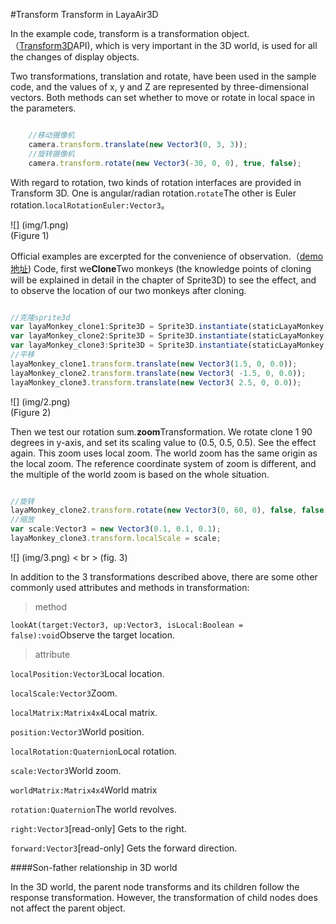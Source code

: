 #Transform Transform in LayaAir3D

In the example code, transform is a transformation object.（[Transform3D](https://layaair.ldc.layabox.com/api2/Chinese/index.html?category=Core&class=laya.d3.core.Transform3D)API), which is very important in the 3D world, is used for all the changes of display objects.

Two transformations, translation and rotate, have been used in the sample code, and the values of x, y and Z are represented by three-dimensional vectors. Both methods can set whether to move or rotate in local space in the parameters.


```typescript

	//移动摄像机
	camera.transform.translate(new Vector3(0, 3, 3));
	//旋转摄像机
	camera.transform.rotate(new Vector3(-30, 0, 0), true, false);
```


With regard to rotation, two kinds of rotation interfaces are provided in Transform 3D. One is angular/radian rotation.`rotate`The other is Euler rotation.`localRotationEuler:Vector3`。

![] (img/1.png)<br> (Figure 1)

Official examples are excerpted for the convenience of observation.（[demo地址](https://layaair.ldc.layabox.com/demo2/?language=ch&category=3d&group=Sprite3D&name=TransformDemo)) Code, first we**Clone**Two monkeys (the knowledge points of cloning will be explained in detail in the chapter of Sprite3D) to see the effect, and to observe the location of our two monkeys after cloning.


```typescript

//克隆sprite3d
var layaMonkey_clone1:Sprite3D = Sprite3D.instantiate(staticLayaMonkey, _scene, false, new Vector3(0.0, 0, 0.5));
var layaMonkey_clone2:Sprite3D = Sprite3D.instantiate(staticLayaMonkey, _scene, false, new Vector3(0.0, 0, 0.5));
var layaMonkey_clone3:Sprite3D = Sprite3D.instantiate(staticLayaMonkey, _scene, false, new Vector3(0.0, 0, 0.5));
//平移
layaMonkey_clone1.transform.translate(new Vector3(1.5, 0, 0.0));
layaMonkey_clone2.transform.translate(new Vector3( -1.5, 0, 0.0));
layaMonkey_clone3.transform.translate(new Vector3( 2.5, 0, 0.0));
```


![] (img/2.png)<br> (Figure 2)

Then we test our rotation sum.**zoom**Transformation. We rotate clone 1 90 degrees in y-axis, and set its scaling value to (0.5, 0.5, 0.5). See the effect again. This zoom uses local zoom. The world zoom has the same origin as the local zoom. The reference coordinate system of zoom is different, and the multiple of the world zoom is based on the whole situation.


```typescript

//旋转
layaMonkey_clone2.transform.rotate(new Vector3(0, 60, 0), false, false);
//缩放
var scale:Vector3 = new Vector3(0.1, 0.1, 0.1);
layaMonkey_clone3.transform.localScale = scale;
```


![] (img/3.png) < br > (fig. 3)

In addition to the 3 transformations described above, there are some other commonly used attributes and methods in transformation:

> method

`lookAt(target:Vector3, up:Vector3, isLocal:Boolean = false):void`Observe the target location.

> attribute

`localPosition:Vector3`Local location.

`localScale:Vector3`Zoom.

`localMatrix:Matrix4x4`Local matrix.

`position:Vector3`World position.

`localRotation:Quaternion`Local rotation.

`scale:Vector3`World zoom.

`worldMatrix:Matrix4x4`World matrix

`rotation:Quaternion`The world revolves.

`right:Vector3`[read-only] Gets to the right.

`forward:Vector3`[read-only] Gets the forward direction.


####Son-father relationship in 3D world

In the 3D world, the parent node transforms and its children follow the response transformation. However, the transformation of child nodes does not affect the parent object.